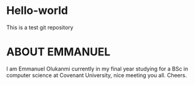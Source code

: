 # Hello-world
This is a test git repository
<h1>ABOUT EMMANUEL</h1>
<P>I am Emmanuel Olukanmi currently in my final year studying for a BSc in computer science at Covenant University, nice meeting you all. Cheers. </P>
